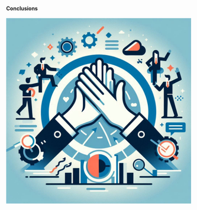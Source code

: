 #### Conclusions

<img src="slides/code-quality-in-distributed-teams/images/conclusions-01.jpeg" height="500px" />


<aside class="notes">
</aside>
